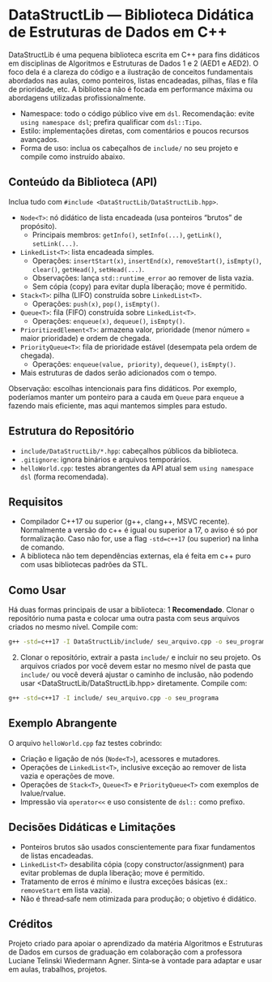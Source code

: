 # DataStructLib — Biblioteca Didática de Estruturas de Dados em C++

DataStructLib é uma pequena biblioteca escrita em C++ para fins didáticos em disciplinas de Algoritmos e Estruturas de Dados 1 e 2 (AED1 e AED2). O foco dela é a clareza do código e a ilustração de conceitos fundamentais abordados nas aulas, como ponteiros, listas encadeadas, pilhas, filas e fila de prioridade, etc. A biblioteca não é focada em performance máxima ou abordagens utilizadas profissionalmente.

- Namespace: todo o código público vive em `dsl`. Recomendação: evite `using namespace dsl`; prefira qualificar com `dsl::Tipo`.
- Estilo: implementações diretas, com comentários e poucos recursos avançados.
- Forma de uso: inclua os cabeçalhos de `include/` no seu projeto e compile como instruído abaixo.

## Conteúdo da Biblioteca (API)

Inclua tudo com `#include <DataStructLib/DataStructLib.hpp>`.

- `Node<T>`: nó didático de lista encadeada (usa ponteiros “brutos” de propósito).
  - Principais membros: `getInfo()`, `setInfo(...)`, `getLink()`, `setLink(...)`.
- `LinkedList<T>`: lista encadeada simples.
  - Operações: `insertStart(x)`, `insertEnd(x)`, `removeStart()`, `isEmpty()`, `clear()`, `getHead()`, `setHead(...)`.
  - Observações: lança `std::runtime_error` ao remover de lista vazia.
  - Sem cópia (copy) para evitar dupla liberação; move é permitido.
- `Stack<T>`: pilha (LIFO) construída sobre `LinkedList<T>`.
  - Operações: `push(x)`, `pop()`, `isEmpty()`.
- `Queue<T>`: fila (FIFO) construída sobre `LinkedList<T>`.
  - Operações: `enqueue(x)`, `dequeue()`, `isEmpty()`.
- `PrioritizedElement<T>`: armazena valor, prioridade (menor número = maior prioridade) e ordem de chegada.
- `PriorityQueue<T>`: fila de prioridade estável (desempata pela ordem de chegada).
  - Operações: `enqueue(value, priority)`, `dequeue()`, `isEmpty()`.
- Mais estruturas de dados serão adicionados com o tempo.

Observação: escolhas intencionais para fins didáticos. Por exemplo, poderíamos manter um ponteiro para a cauda em `Queue` para `enqueue` a fazendo mais eficiente, mas aqui mantemos simples para estudo.

## Estrutura do Repositório

- `include/DataStructLib/*.hpp`: cabeçalhos públicos da biblioteca.
- `.gitignore`: ignora binários e arquivos temporários.
- `helloWorld.cpp`: testes abrangentes da API atual sem `using namespace dsl` (forma recomendada).

## Requisitos

- Compilador C++17 ou superior (g++, clang++, MSVC recente). Normalmente a versão do c++ é igual ou superior a 17, o aviso é só por formalização. Caso não for, use a flag `-std=c++17` (ou superior) na linha de comando.
- A biblioteca não tem dependências externas, ela é feita em c++ puro com usas bibliotecas padrões da STL.

## Como Usar
Há duas formas principais de usar a biblioteca:
1 **Recomendado**. Clonar o repositório numa pasta e colocar uma outra pasta com seus arquivos criados no mesmo nível.
Compile com:
```bash
g++ -std=c++17 -I DataStructLib/include/ seu_arquivo.cpp -o seu_programa
```

2. Clonar o repositório, extrair a pasta `include/` e incluir no seu projeto. Os arquivos criados por você devem estar no mesmo nível de pasta que `include/` ou você deverá ajustar o caminho de inclusão, não podendo usar <DataStructLib/DataStructLib.hpp> diretamente.
Compile com:
```bash
g++ -std=c++17 -I include/ seu_arquivo.cpp -o seu_programa
```

## Exemplo Abrangente

O arquivo `helloWorld.cpp` faz testes cobrindo:

- Criação e ligação de nós (`Node<T>`), acessores e mutadores.
- Operações de `LinkedList<T>`, inclusive exceção ao remover de lista vazia e operações de move.
- Operações de `Stack<T>`, `Queue<T>` e `PriorityQueue<T>` com exemplos de lvalue/rvalue.
- Impressão via `operator<<` e uso consistente de `dsl::` como prefixo.

## Decisões Didáticas e Limitações

- Ponteiros brutos são usados conscientemente para fixar fundamentos de listas encadeadas.
- `LinkedList<T>` desabilita cópia (copy constructor/assignment) para evitar problemas de dupla liberação; move é permitido.
- Tratamento de erros é mínimo e ilustra exceções básicas (ex.: `removeStart` em lista vazia).
- Não é thread‑safe nem otimizada para produção; o objetivo é didático.

## Créditos

Projeto criado para apoiar o aprendizado da matéria Algoritmos e Estruturas de Dados em cursos de graduação em colaboração com a professora Luciane Telinski Wiedermann Agner. Sinta‑se à vontade para adaptar e usar em aulas, trabalhos, projetos.
